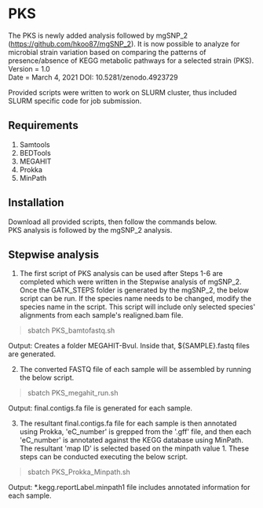 # PKS
The PKS is newly added analysis followed by mgSNP_2 (https://github.com/hkoo87/mgSNP_2). It is now possible to analyze for microbial strain variation based on comparing the patterns of presence/absence of KEGG metabolic pathways for a selected strain (PKS). \
Version = 1.0 \
Date = March 4, 2021 
DOI: 10.5281/zenodo.4923729

Provided scripts were written to work on SLURM cluster, thus included SLURM specific code for job submission.

Requirements
------------
1. Samtools
2. BEDTools
3. MEGAHIT
4. Prokka
5. MinPath

Installation
------------
Download all provided scripts, then follow the commands below. \
PKS analysis is followed by the mgSNP_2 analysis. 

Stepwise analysis
------------
1. The first script of PKS analysis can be used after Steps 1-6 are completed which were written in the Stepwise analysis of mgSNP_2. Once the GATK_STEPS folder is generated by the mgSNP_2, the below script can be run. If the species name needs to be changed, modify the species name in the script. This script will include only selected species' alignments from each sample's realigned.bam file.

>sbatch PKS_bamtofastq.sh

Output: Creates a folder MEGAHIT-Bvul. Inside that, ${SAMPLE}.fastq files are generated.

2. The converted FASTQ file of each sample will be assembled by running the below script. 

>sbatch PKS_megahit_run.sh

Output: final.contigs.fa file is generated for each sample.

3. The resultant final.contigs.fa file for each sample is then annotated using Prokka, 'eC_number' is grepped from the '.gff' file, and then each 'eC_number' is annotated against the KEGG database using MinPath. The resultant 'map ID' is selected based on the minpath value 1. These steps can be conducted executing the below script. 

>sbatch PKS_Prokka_Minpath.sh

Output: *.kegg.reportLabel.minpath1 file includes annotated information for each sample. 






